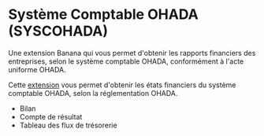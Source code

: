# Système Comptable OHADA (SYSCOHADA)

Une extension Banana qui vous permet d'obtenir les rapports financiers des entreprises, selon le système comptable OHADA, conformément à l'acte uniforme OHADA.

Cette [extension]() vous permet d'obtenir les états financiers du système comptable OHADA, selon la réglementation OHADA.

- Bilan
- Compte de résultat
- Tableau des flux de trésorerie